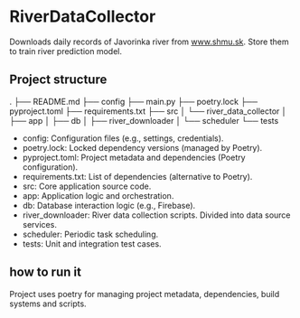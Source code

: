 # RiverDataCollector
Downloads daily records of Javorinka river from www.shmu.sk. Store them to train river prediction model.

## Project structure
.
├── README.md
├── config 
├── main.py
├── poetry.lock
├── pyproject.toml
├── requirements.txt
├── src
│   └── river_data_collector
│       ├── app
│       ├── db
│       ├── river_downloader
│       └── scheduler
└── tests

- config: Configuration files (e.g., settings, credentials).
- poetry.lock: Locked dependency versions (managed by Poetry).
- pyproject.toml: Project metadata and dependencies (Poetry configuration).
- requirements.txt: List of dependencies (alternative to Poetry).
- src: Core application source code.
- app: Application logic and orchestration.
- db: Database interaction logic (e.g., Firebase).
- river_downloader: River data collection scripts. Divided into data source services.
- scheduler: Periodic task scheduling.
- tests: Unit and integration test cases.

## how to run it
Project uses poetry for managing project metadata, dependencies, build systems and scripts.